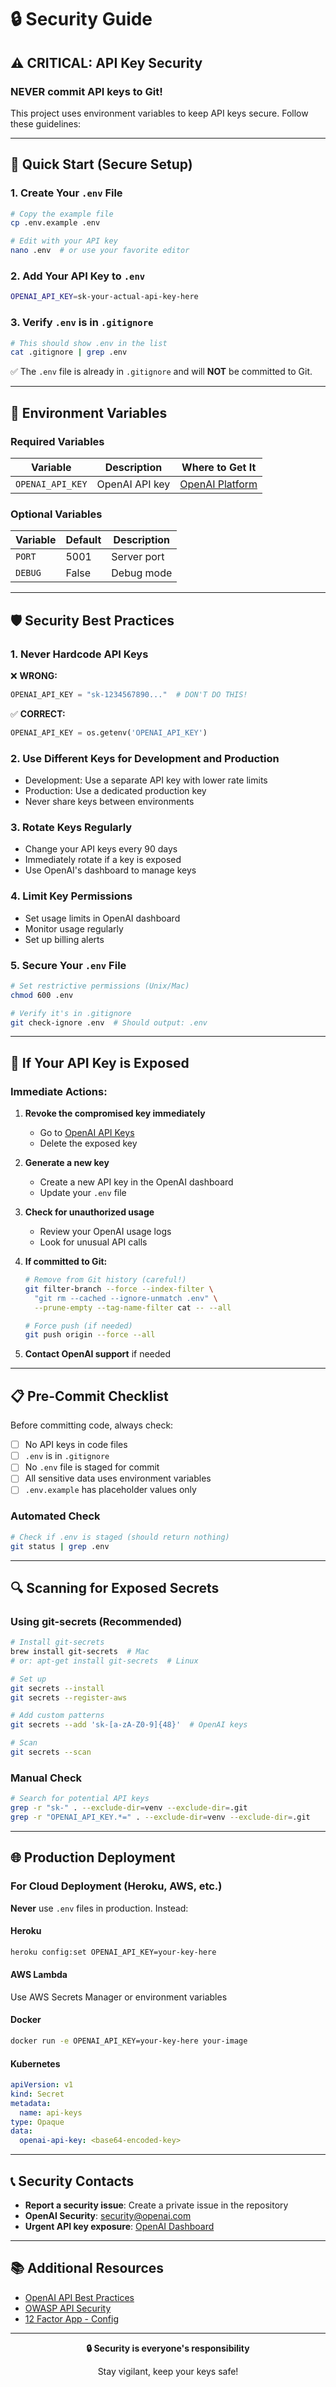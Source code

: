 # 🔒 Security Guide

## ⚠️ CRITICAL: API Key Security

### **NEVER** commit API keys to Git!

This project uses environment variables to keep API keys secure. Follow these guidelines:

---

## 🚀 Quick Start (Secure Setup)

### 1. Create Your `.env` File

```bash
# Copy the example file
cp .env.example .env

# Edit with your API key
nano .env  # or use your favorite editor
```

### 2. Add Your API Key to `.env`

```bash
OPENAI_API_KEY=sk-your-actual-api-key-here
```

### 3. Verify `.env` is in `.gitignore`

```bash
# This should show .env in the list
cat .gitignore | grep .env
```

✅ The `.env` file is already in `.gitignore` and will **NOT** be committed to Git.

---

## 🔐 Environment Variables

### Required Variables

| Variable | Description | Where to Get It |
|----------|-------------|-----------------|
| `OPENAI_API_KEY` | OpenAI API key | [OpenAI Platform](https://platform.openai.com/api-keys) |

### Optional Variables

| Variable | Default | Description |
|----------|---------|-------------|
| `PORT` | 5001 | Server port |
| `DEBUG` | False | Debug mode |

---

## 🛡️ Security Best Practices

### 1. **Never Hardcode API Keys**

❌ **WRONG:**
```python
OPENAI_API_KEY = "sk-1234567890..."  # DON'T DO THIS!
```

✅ **CORRECT:**
```python
OPENAI_API_KEY = os.getenv('OPENAI_API_KEY')
```

### 2. **Use Different Keys for Development and Production**

- Development: Use a separate API key with lower rate limits
- Production: Use a dedicated production key
- Never share keys between environments

### 3. **Rotate Keys Regularly**

- Change your API keys every 90 days
- Immediately rotate if a key is exposed
- Use OpenAI's dashboard to manage keys

### 4. **Limit Key Permissions**

- Set usage limits in OpenAI dashboard
- Monitor usage regularly
- Set up billing alerts

### 5. **Secure Your `.env` File**

```bash
# Set restrictive permissions (Unix/Mac)
chmod 600 .env

# Verify it's in .gitignore
git check-ignore .env  # Should output: .env
```

---

## 🚨 If Your API Key is Exposed

### Immediate Actions:

1. **Revoke the compromised key immediately**
   - Go to [OpenAI API Keys](https://platform.openai.com/api-keys)
   - Delete the exposed key

2. **Generate a new key**
   - Create a new API key in the OpenAI dashboard
   - Update your `.env` file

3. **Check for unauthorized usage**
   - Review your OpenAI usage logs
   - Look for unusual API calls

4. **If committed to Git:**
   ```bash
   # Remove from Git history (careful!)
   git filter-branch --force --index-filter \
     "git rm --cached --ignore-unmatch .env" \
     --prune-empty --tag-name-filter cat -- --all
   
   # Force push (if needed)
   git push origin --force --all
   ```

5. **Contact OpenAI support** if needed

---

## 📋 Pre-Commit Checklist

Before committing code, always check:

- [ ] No API keys in code files
- [ ] `.env` is in `.gitignore`
- [ ] No `.env` file is staged for commit
- [ ] All sensitive data uses environment variables
- [ ] `.env.example` has placeholder values only

### Automated Check

```bash
# Check if .env is staged (should return nothing)
git status | grep .env
```

---

## 🔍 Scanning for Exposed Secrets

### Using git-secrets (Recommended)

```bash
# Install git-secrets
brew install git-secrets  # Mac
# or: apt-get install git-secrets  # Linux

# Set up
git secrets --install
git secrets --register-aws

# Add custom patterns
git secrets --add 'sk-[a-zA-Z0-9]{48}'  # OpenAI keys

# Scan
git secrets --scan
```

### Manual Check

```bash
# Search for potential API keys
grep -r "sk-" . --exclude-dir=venv --exclude-dir=.git
grep -r "OPENAI_API_KEY.*=" . --exclude-dir=venv --exclude-dir=.git
```

---

## 🌐 Production Deployment

### For Cloud Deployment (Heroku, AWS, etc.)

**Never** use `.env` files in production. Instead:

#### Heroku
```bash
heroku config:set OPENAI_API_KEY=your-key-here
```

#### AWS Lambda
Use AWS Secrets Manager or environment variables

#### Docker
```bash
docker run -e OPENAI_API_KEY=your-key-here your-image
```

#### Kubernetes
```yaml
apiVersion: v1
kind: Secret
metadata:
  name: api-keys
type: Opaque
data:
  openai-api-key: <base64-encoded-key>
```

---

## 📞 Security Contacts

- **Report a security issue**: Create a private issue in the repository
- **OpenAI Security**: security@openai.com
- **Urgent API key exposure**: [OpenAI Dashboard](https://platform.openai.com/api-keys)

---

## 📚 Additional Resources

- [OpenAI API Best Practices](https://platform.openai.com/docs/guides/safety-best-practices)
- [OWASP API Security](https://owasp.org/www-project-api-security/)
- [12 Factor App - Config](https://12factor.net/config)

---

<div align="center">

**🔒 Security is everyone's responsibility**

Stay vigilant, keep your keys safe!

</div>

